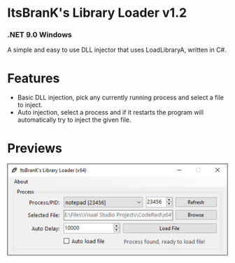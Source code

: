 # ItsBranK's Library Loader v1.2
### .NET 9.0 Windows

A simple and easy to use DLL injector that uses LoadLibraryA, written in C#.

# Features

- Basic DLL injection, pick any currently running process and select a file to inject.
- Auto injection, select a process and if it restarts the program will automatically try to inject the given file.

# Previews

![](Previews/Preview.png?raw=true)
